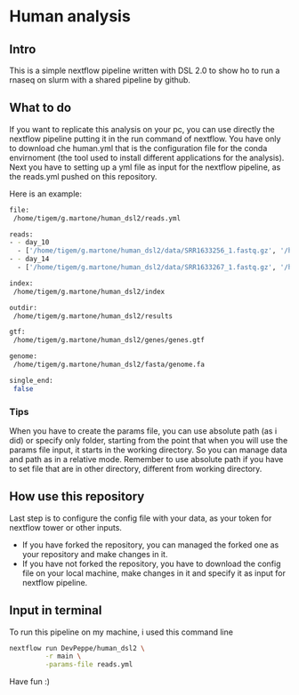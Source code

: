 # Human analysis

## Intro
This is a simple nextflow pipeline written with DSL 2.0 to show ho to run a rnaseq on slurm with a shared pipeline by github.

## What to do
If you want to replicate this analysis on your pc, you can use directly the nextflow pipeline putting it in the run command of nextflow. You have only to download che human.yml that is the configuration file for the conda envirnoment (the tool used to install different applications for the analysis). Next you have to setting up a yml file as input for the nextflow pipeline, as the reads.yml pushed on this repository.

Here is an example:

```bash
file:
 /home/tigem/g.martone/human_dsl2/reads.yml

reads:
- - day_10
  - ['/home/tigem/g.martone/human_dsl2/data/SRR1633256_1.fastq.gz', '/home/tigem/g.martone/human_dsl2/data/SRR1633256_2.fastq.gz' ]
- - day_14
  - ['/home/tigem/g.martone/human_dsl2/data/SRR1633267_1.fastq.gz', '/home/tigem/g.martone/human_dsl2/data/SRR1633267_2.fastq.gz' ]

index:
 /home/tigem/g.martone/human_dsl2/index

outdir:
 /home/tigem/g.martone/human_dsl2/results

gtf:
 /home/tigem/g.martone/human_dsl2/genes/genes.gtf

genome:
 /home/tigem/g.martone/human_dsl2/fasta/genome.fa

single_end:
 false
```

### Tips

When you have to create the params file, you can use absolute path (as i did) or specify only folder, starting from the point that when you will use the params file input, it starts in the working directory. So you can manage data and path as in a relative mode. Remember to use absolute path if you have to set file that are in other directory, different from working directory.

## How use this repository

Last step is to configure the config file with your data, as your token for nextflow tower or other inputs.
- If you have forked the repository, you can managed the forked one as your repository and make changes in it.
- If you have not forked the repository, you have to download the config file on your local machine, make changes in it and specify it as input for nextflow pipeline.

## Input in terminal
To run this pipeline on my machine, i used this command line

```bash
nextflow run DevPeppe/human_dsl2 \
		 -r main \
		 -params-file reads.yml
```

Have fun :)
